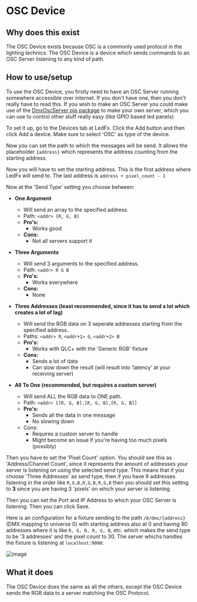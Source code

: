 # OSC Device

## Why does this exist

The OSC Device exists because OSC is a commonly used protocol in the
lighting technics. The OSC Device is a device which sends commands to an
OSC Server listening to any kind of path.

## How to use/setup

To use the OSC Device, you firstly need to have an OSC Server running
somewhere accessible over internet. If you don't have one, then you
don't really have to read this. If you wish to make an OSC Server you
could make use of the [DmxOscServer pip
package](https://pypi.org/project/DmxOscServer) to make your own server,
which you can use to control other stuff really easy (like GPIO based
led panels)

To set it up, go to the Devices tab at LedFx. Click the Add button and
then click Add a device. Make sure to select 'OSC' as type of the
device.

Now you can set the path to which the messages will be send. It allows
the placeholder `{address}` which represents the address
counting from the starting address.

Now you will have to set the starting address. This is the first address
where LedFx will send to. The last address is `address + pixel_count -
1`

Now at the 'Send Type' setting you choose between:

- **One Argument**
  - Will send an array to the specified address.
  - Path: `<addr> [R, G, B]`
  - **Pro's:**
    - Works good
  - **Cons:**
    - Not all servers support it

- **Three Arguments**
  - Will send 3 arguments to the specified address.
  - Path: `<addr> R G B`
  - **Pro's:**
    - Works everywhere
  - **Cons:**
    - None

- **Three Addresses (least recommended, since it has to send a lot which creates a lot of lag)**
  - Will send the RGB data on 3 seperate addresses starting from the specified address.
  - Paths: `<addr> R`, `<addr+1> G`, `<addr+2> B`
  - **Pro's:**
    - Works with QLC+ with the 'Generic RGB' fixture
  - **Cons:**
    - Sends a lot of data
    - Can slow down the result (will result into 'latency' at your receiving server)

- **All To One (recommended, but requires a custom server)**
  - Will send ALL the RGB data to ONE path.
  - Path: `<addr> [[R, G, B],[R, G, B],[R, G, B]]`
  - **Pro's:**
    - Sends all the data in one message
    - No slowing down
  - Cons:
    - Requires a custom server to handle
    - Might become an issue if you're having too much pixels (possibly)

Then you have to set the 'Pixel Count' option. You should see this as
'Address/Channel Count', since it represents the amount of addresses
your server is listening on using the selected send type. This means
that if you choose 'Three Addresses' as send type, then if you have 9
addresses listening in the order like `R,G,B,R,G,B,R,G,B`
then you should set this setting to **3** since you are having 3
'pixels' on which your server is listening

Then you can set the Port and IP Address to which your OSC Server is
listening. Then you can click Save.

Here is an configuration for a fixture sending to the path
`/0/dmx/{address}` (DMX mapping to universe 0) with starting
address also at 0 and having 90 addresses where it is like `R, G, B, R,
G, B`, etc. which makes the send type to be '3 addresses' and the pixel
count to 30. The server whichs handles the fixture is listening at
`localhost:9000`:

![image](/_static/osc_sample_setup.png)

## What it does

The OSC Device does the same as all the others, except the OSC Device
sends the RGB data to a server matching the OSC Protocol.
